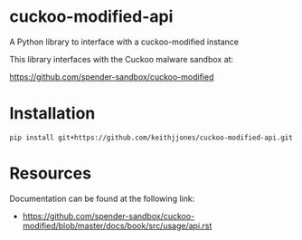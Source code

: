 # cuckoo-modified-api
A Python library to interface with a cuckoo-modified instance

This library interfaces with the Cuckoo malware sandbox at:

https://github.com/spender-sandbox/cuckoo-modified

# Installation

```
pip install git+https://github.com/keithjjones/cuckoo-modified-api.git
```

# Resources

Documentation can be found at the following link:

  - https://github.com/spender-sandbox/cuckoo-modified/blob/master/docs/book/src/usage/api.rst
